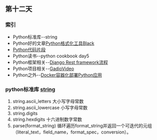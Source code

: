 ## 第十二天
### 索引
- Python标准库--string
- Python好的文章[Python格式化工具Black](https://leeweir.github.io/2018/07/20/Python%E6%A0%BC%E5%BC%8F%E5%8C%96%E5%B7%A5%E5%85%B7Black/)
- [Python代码片段](day12.py)
- Python读书--python cookbook day5
- Python框架相关--[Django Rest framework流程](http://www.ziawang.com/article/302/)
- Python项目相关--[GadioVideo](https://github.com/rabbitism/GadioVideo)
- Python之外--[Docker容器化部署Python应用](https://zhuanlan.zhihu.com/p/71251233)
### python标准库 [string](https://pymotw.com/3/string/index.html)
1. string.ascii_letters 大小写字母常数
2. string.ascii_lowercase 小写字母常数
3. string.digits
4. string.hexdigits 十六进制数字常数
5. parse(format_string) 循环遍历format_string并返回一个可迭代的元组（literal_text，field_name，format_spec，conversion）。
